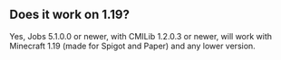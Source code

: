 
## Does it work on 1.19?

Yes, Jobs 5.1.0.0 or newer, with CMILib 1.2.0.3 or newer, will work with Minecraft 1.19 (made for Spigot and Paper) and any lower version.

